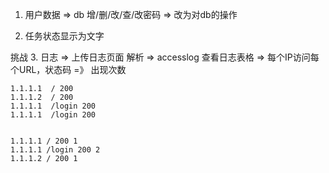 1. 用户数据 => db
    增/删/改/查/改密码 => 改为对db的操作

2. 任务状态显示为文字


挑战
3. 日志 => 上传日志页面
    解析 => accesslog
    查看日志表格 => 每个IP访问每个URL，状态码 =》 出现次数

    1.1.1.1  / 200
    1.1.1.2  / 200
    1.1.1.1  /login 200
    1.1.1.1  /login 200


    1.1.1.1 / 200 1
    1.1.1.1 /login 200 2
    1.1.1.2 / 200 1